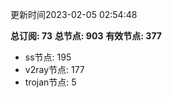 更新时间2023-02-05 02:54:48

**总订阅: 73**
**总节点: 903**
**有效节点: 377**
- ss节点: 195
- v2ray节点: 177
- trojan节点: 5
